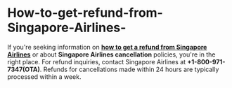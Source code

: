 # How-to-get-refund-from-Singapore-Airlines-
If you're seeking information on <strong><a href="https://skyairbus.com/blog/how-long-are-singapore-airlines-refunds-taking/">how to get a refund from Singapore Airlines</a></strong> or about <strong>Singapore Airlines cancellation</strong> policies, you're in the right place. For refund inquiries, contact Singapore Airlines at <b>+1-800-971-7347(OTA)</b>. Refunds for cancellations made within 24 hours are typically processed within a week. 
